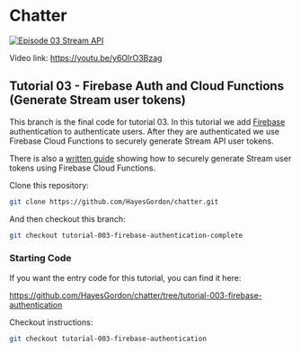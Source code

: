 # Chatter

[![Episode 03 Stream API](https://img.youtube.com/vi/y6OlrO3Bzag/0.jpg)](https://youtu.be/y6OlrO3Bzag)

Video link: https://youtu.be/y6OlrO3Bzag

## Tutorial 03 - Firebase Auth and Cloud Functions (Generate Stream user tokens)

This branch is the final code for tutorial 03. In this tutorial we add [Firebase](https://firebase.google.com/) authentication to authenticate users. After they are authenticated we use Firebase Cloud Functions to securely generate Stream API user tokens.

There is also a [written guide](https://getstream.io/chat/docs/sdk/flutter/guides/token_generation_with_firebase/) showing how to securely generate Stream user tokens using Firebase Cloud Functions.

Clone this repository:

```bash
git clone https://github.com/HayesGordon/chatter.git
```

And then checkout this branch:

```bash
git checkout tutorial-003-firebase-authentication-complete
```

### Starting Code

If you want the entry code for this tutorial, you can find it here:

https://github.com/HayesGordon/chatter/tree/tutorial-003-firebase-authentication

Checkout instructions:

```bash
git checkout tutorial-003-firebase-authentication
```
